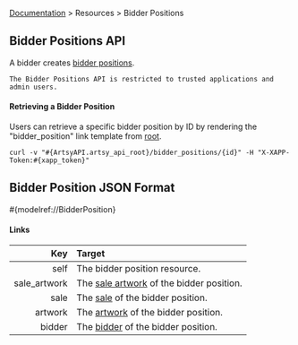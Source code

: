 [Documentation](/docs) &gt; Resources &gt; Bidder Positions

## Bidder Positions API

A bidder creates [bidder positions](/docs/bidder_positions).

``` alert[danger]
The Bidder Positions API is restricted to trusted applications and admin users.
```

#### Retrieving a Bidder Position

Users can retrieve a specific bidder position by ID by rendering the "bidder_position" link template from [root](#{ArtsyAPI.artsy_api_root}).

```
curl -v "#{ArtsyAPI.artsy_api_root}/bidder_positions/{id}" -H "X-XAPP-Token:#{xapp_token}"
```
## Bidder Position JSON Format

#{modelref://BidderPosition}

#### Links

Key                              | Target                                                              |
--------------------------------:|:--------------------------------------------------------------------|
self                             | The bidder position resource.                                       |
sale\_artwork                    | The [sale artwork](docs/sale_artworks) of the bidder position.      |
sale                             | The [sale](/docs/sales) of the bidder position.                     |
artwork                          | The [artwork](/docs/artworks) of the bidder position.               |
bidder                           | The [bidder](/docs/bidders) of the bidder position.               |

